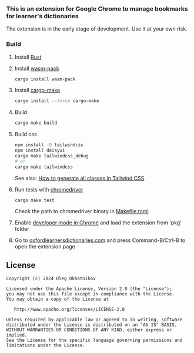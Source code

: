 ### This is an extension for Google Chrome to manage bookmarks for learner's dictionaries

   The extension is in the early stage of development. Use it at your own risk.

### Build

1. Install [Rust](https://www.rust-lang.org/install.html)

2. Install [wasm-pack](https://rustwasm.github.io/wasm-pack/installer/)

   ```bash
   cargo install wasm-pack
   ```

3. Install [cargo-make](https://sagiegurari.github.io/cargo-make/)

   ```bash
   cargo install --force cargo-make
   ```

4. Build

   ```bash
   cargo make build
   ```

4. Build css

   ```bash
   npm install -D tailwindcss
   npm install daisyui
   cargo make tailwindcss_debug
   # or
   cargo make tailwindcss
   ```
   
   See also: [How to generate all classes in Tailwind CSS](https://design2tailwind.com/blog/tailwindcss-generate-all-classes/)


5. Run tests with [chromedriver](https://googlechromelabs.github.io/chrome-for-testing/)

   ```bash
   cargo make test
   ```

   Check the path to chromedriver binary in [Makefile.toml](Makefile.toml)

6. Enable [developer mode in Chrome](chrome://extensions/) and load the extension from 'pkg' folder


7. Go to [oxfordlearnersdictionaries.com](https://www.oxfordlearnersdictionaries.com/) and press Command-B/Ctrl-B to open the extension page


## License

    Copyright (c) 2024 Oleg Okhotnikov

    Licensed under the Apache License, Version 2.0 (the "License");
    you may not use this file except in compliance with the License.
    You may obtain a copy of the License at

       http://www.apache.org/licenses/LICENSE-2.0

    Unless required by applicable law or agreed to in writing, software
    distributed under the License is distributed on an "AS IS" BASIS,
    WITHOUT WARRANTIES OR CONDITIONS OF ANY KIND, either express or implied.
    See the License for the specific language governing permissions and
    limitations under the License.
